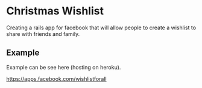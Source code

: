 # Christmas Wishlist

Creating a rails app for facebook that will allow people to create a
wishlist to share with friends and family.

## Example

Example can be see here (hosting on heroku).

<https://apps.facebook.com/wishlistforall>
